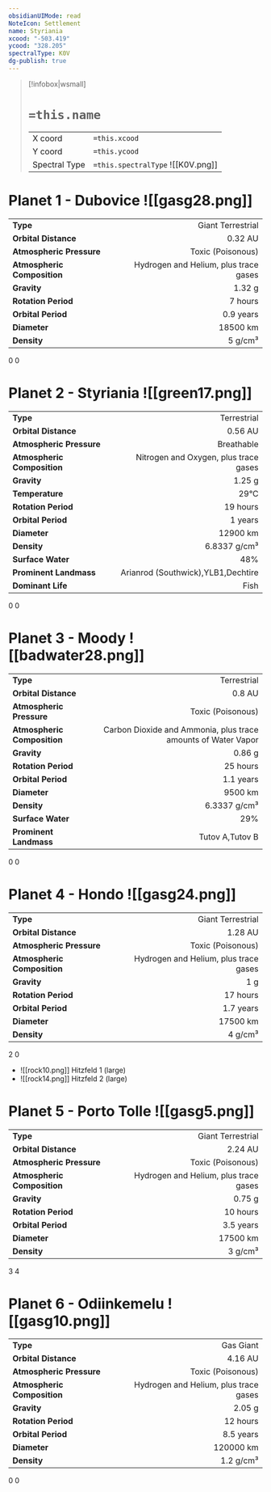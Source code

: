 ```yaml
---
obsidianUIMode: read
NoteIcon: Settlement
name: Styriania
xcood: "-503.419"
ycood: "328.205"
spectralType: K0V
dg-publish: true
---
```

> [!infobox|wsmall]
> # `=this.name`
> | | |
> | - | - |
> | X coord | `=this.xcood` |
> | Y coord| `=this.ycood` |
> | Spectral Type | `=this.spectralType` ![[K0V.png]] |

# Planet 1 - Dubovice ![[gasg28.png]]
|                             |                           |
| --------------------------- | -------------------------:|
| **Type**                    |             Giant Terrestrial |
| **Orbital Distance**        |   0.32 AU |
| **Atmospheric Pressure**    |       Toxic (Poisonous) |
| **Atmospheric Composition** |      Hydrogen and Helium, plus trace gases |
| **Gravity**                 |        1.32 g |
| **Rotation Period**         |  7 hours |
| **Orbital Period** | 0.9 years |
| **Diameter**                |      18500 km | 
| **Density**                 |    5 g/cm³ |



0
0



# Planet 2 - Styriania ![[green17.png]]
|                             |                           |
| --------------------------- | -------------------------:|
| **Type**                    |             Terrestrial |
| **Orbital Distance**        |   0.56 AU |
| **Atmospheric Pressure**    |       Breathable |
| **Atmospheric Composition** |      Nitrogen and Oxygen, plus trace gases |
| **Gravity**                 |        1.25 g |
| **Temperature**             |    29°C |
| **Rotation Period**         |  19 hours |
| **Orbital Period** | 1 years |
| **Diameter**                |      12900 km | 
| **Density**                 |    6.8337 g/cm³ |
| **Surface Water**           |           48% | 
| **Prominent Landmass**      |         Arianrod (Southwick),YLB1,Dechtire | 
| **Dominant Life**           |         Fish |



0
0



# Planet 3 - Moody ![[badwater28.png]]
|                             |                           |
| --------------------------- | -------------------------:|
| **Type**                    |             Terrestrial |
| **Orbital Distance**        |   0.8 AU |
| **Atmospheric Pressure**    |       Toxic (Poisonous) |
| **Atmospheric Composition** |      Carbon Dioxide and Ammonia, plus trace amounts of Water Vapor |
| **Gravity**                 |        0.86 g |
| **Rotation Period**         |  25 hours |
| **Orbital Period** | 1.1 years |
| **Diameter**                |      9500 km | 
| **Density**                 |    6.3337 g/cm³ |
| **Surface Water**           |           29% | 
| **Prominent Landmass**      |         Tutov A,Tutov B | 



0
0



# Planet 4 - Hondo ![[gasg24.png]]
|                             |                           |
| --------------------------- | -------------------------:|
| **Type**                    |             Giant Terrestrial |
| **Orbital Distance**        |   1.28 AU |
| **Atmospheric Pressure**    |       Toxic (Poisonous) |
| **Atmospheric Composition** |      Hydrogen and Helium, plus trace gases |
| **Gravity**                 |        1 g |
| **Rotation Period**         |  17 hours |
| **Orbital Period** | 1.7 years |
| **Diameter**                |      17500 km | 
| **Density**                 |    4 g/cm³ |



2
0

- ![[rock10.png]] Hitzfeld 1 (large)
- ![[rock14.png]] Hitzfeld 2 (large)


# Planet 5 - Porto Tolle ![[gasg5.png]]
|                             |                           |
| --------------------------- | -------------------------:|
| **Type**                    |             Giant Terrestrial |
| **Orbital Distance**        |   2.24 AU |
| **Atmospheric Pressure**    |       Toxic (Poisonous) |
| **Atmospheric Composition** |      Hydrogen and Helium, plus trace gases |
| **Gravity**                 |        0.75 g |
| **Rotation Period**         |  10 hours |
| **Orbital Period** | 3.5 years |
| **Diameter**                |      17500 km | 
| **Density**                 |    3 g/cm³ |



3
4



# Planet 6 - Odiinkemelu ![[gasg10.png]]
|                             |                           |
| --------------------------- | -------------------------:|
| **Type**                    |             Gas Giant |
| **Orbital Distance**        |   4.16 AU |
| **Atmospheric Pressure**    |       Toxic (Poisonous) |
| **Atmospheric Composition** |      Hydrogen and Helium, plus trace gases |
| **Gravity**                 |        2.05 g |
| **Rotation Period**         |  12 hours |
| **Orbital Period** | 8.5 years |
| **Diameter**                |      120000 km | 
| **Density**                 |    1.2 g/cm³ |



0
0



